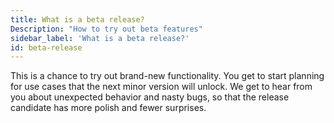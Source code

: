 ```yaml
---
title: What is a beta release?
Description: "How to try out beta features"
sidebar_label: 'What is a beta release?'
id: beta-release
---
```

This is a chance to try out brand-new functionality. You get to start planning for use cases that the next minor version will unlock. We get to hear from you about unexpected behavior and nasty bugs, so that the release candidate has more polish and fewer surprises.
